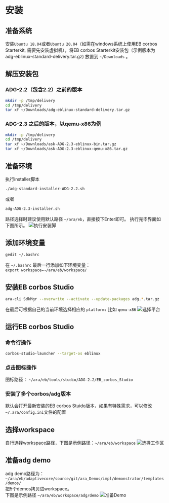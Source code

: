 # 安装

## 准备系统
安装`Ubuntu 18.04`或者`Ubuntu 20.04`（如需在windows系统上使用EB corbos Starterkit, 需要先安装虚拟机），将EB corbos Starterkit安装包（示例版本为adg-eblinux-standard-delivery.tar.gz) 放置到 `~/Downloads` 。

## 解压安装包
### ADG-2.2（包含2.2）之前的版本
``` bash
mkdir -p /tmp/delivery
cd /tmp/delivery
tar xf ~/Downloads/adg-eblinux-standard-delivery.tar.gz
```

### ADG-2.3 之后的版本，以qemu-x86为例
``` bash
mkdir -p /tmp/delivery
cd /tmp/delivery
tar xf ~/Downloads/ask-ADG-2.3-eblinux-bin.tar.gz
tar xf ~/Downloads/ask-ADG-2.3-eblinux-qemu-x86.tar.gz
```

## 准备环境
执行installer脚本
``` bash
./adg-standard-installer-ADG-2.2.sh
```
或者
``` bash
adg-ADG-2.3-installer.sh
```
路径选择时建议使用默认路径 `~/ara/eb`，直接按下Enter即可。
执行完毕界面如下图所示。
<img :src="$withBase('/image/eb_corbos_starterkit/installation/run_installer_sh.png')" alt="执行安装脚">

## 添加环境变量
``` bash
gedit ~/.bashrc
```
在 `~/.bashrc` 最后一行添加如下环境变量：  
`export workspace=~/ara/eb/workspace/`

## 安装EB corbos Studio
``` bash
ara-cli SdkMgr --overwrite --activate --update-packages adg.*.tar.gz
```
在最后可根据自己的当前环境选择相应的 `platform:` 比如 `qemu-x86` 
<img :src="$withBase('/image/eb_corbos_starterkit/installation/select_platform.png')" alt="选择平台">

## 运行EB corbos Studio

### 命令行操作
``` bash
corbos-studio-launcher --target-os eblinux
```

### 点击图标操作
图标路径： `~/ara/eb/tools/studio/ADG-2.2/EB_corbos_Studio`

### 安装了多个corbos/adg版本
默认会打开最新安装的EB corbos Stuido版本，如果有特殊需求，可以修改`~/.ara/config.ini`文件的配置

## 选择workspace
自行选择workspace路径，下图是示例路径：`~/ara/eb/workspace`
<img :src="$withBase('/image/eb_corbos_starterkit/installation/select_workspace.png')" alt="选择工作区">

## 准备adg demo
adg demo路径为： `~/ara/eb/adaptivecore/source/git/ara_Demos/impl/demonstrator/templates/demos/`  
把5个demos拷贝进workspace。  
下图是示例路径 `~/ara/eb/workspace/adg/demo` 
<img :src="$withBase('/image/eb_corbos_starterkit/installation/prepare_adg_demo.png')" alt="准备Demo">
